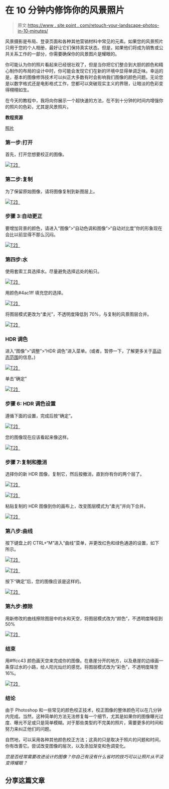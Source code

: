 # 在 10 分钟内修饰你的风景照片

> 原文:[https://www . site point . com/retouch-your-landscape-photos-in-10-minutes/](https://www.sitepoint.com/retouch-your-landscape-photos-in-10-minutes/)

风景摄影是布局、登录页面和各种其他营销材料中常见的元素。如果您的风景照片只用于您的个人相册，最好让它们保持真实状态。但是，如果他们将成为销售或公共关系工作的一部分，你需要确保你的风景图片是耀眼的。

你可能认为你的照片看起来已经很壮观了，但是当你把它们整合到大胆的颜色和精心制作的布局的设计中时，你可能会发现它们在新的环境中显得单调乏味。幸运的是，基本的图像修饰技术可以纠正大多数有时会影响我们图像的颜色问题。无论您是以数字格式还是电影格式工作，您都可以突破现实主义的界限，让暗淡的色彩变得栩栩如生。

在今天的教程中，我将向你展示一个超快速的方法，在不到十分钟的时间内增强你的照片的色彩，尤其是风景照片。

**教程资源**

[照片](http://freerangestock.com/details.php?gid=&sgid=&pid=10497)

### 第一步:打开

首先，打开您想要校正的图像。

[![](../Images/f53d82282fea8ca8691b7afe553b4219.png)T2】](https://www.sitepoint.com/wp-content/uploads/2012/10/11.png)

### 第二步:复制

为了保留原始图像，请将图像复制到新图层上。

[![](../Images/8d5d8316354d7413c18bbaf5c09aec04.png)T2】](https://www.sitepoint.com/wp-content/uploads/2012/10/21.png)

### 步骤 3:自动更正

要增加背景的颜色，请进入“图像”>“自动色调和图像”>“自动对比度”你的形象现在会比以前显得不那么沉闷。

[![](../Images/0e9b3d2615eb0535bbb4dcdb3de93a8e.png)T2】](https://www.sitepoint.com/wp-content/uploads/2012/10/31.png)

### 第四步:水

使用套索工具选择水。尽量避免选择远处的船只。

[![](../Images/7ec2528980f412e3d6f87b9c0494516b.png)T2】](https://www.sitepoint.com/wp-content/uploads/2012/10/4-11.png)

用颜色#4ac1ff 填充您的选择。

[![](../Images/5da80550dccec0e463f09ebe9a26c9e9.png)T2】](https://www.sitepoint.com/wp-content/uploads/2012/10/4-21.png)

将图层模式更改为“柔光”，不透明度降低到 70%，与复制的风景图层合并。

[![](../Images/2e50cfc99215bf7d203620c8d57d9f2a.png)T2】](https://www.sitepoint.com/wp-content/uploads/2012/10/4-31.png)

### HDR 调色

进入“图像”>“调整”>“HDR 调色”进入菜单。(或者，暂停一下，了解更多关于[高动态范围](https://www.sitepoint.com/simulating-high-dynamic-range-hdr-with-photoshop/ "Simulating High Dynamic Range (HDR) With Photoshop")的信息。)

[![](../Images/19259751ad4245f9432c9dc8a90ff28c.png)T2】](https://www.sitepoint.com/wp-content/uploads/2012/10/5.png)

单击“确定”

[![](../Images/fb3dfe3be8a5584dda0f5c927299ee4a.png)T2】](https://www.sitepoint.com/wp-content/uploads/2012/10/5-11.png)

### 步骤 6: HDR 调色设置

遵循下面的设置，完成后按“确定”。

[![](../Images/91f72db968a8746f70851146bb830e2d.png)T2】](https://www.sitepoint.com/wp-content/uploads/2012/10/6.png)

您的图像现在应该看起来像这样。

[![](../Images/d5227bdb47945b64608faf4199a5e955.png)T2】](https://www.sitepoint.com/wp-content/uploads/2012/10/6-11.png)

### 步骤 7:复制和撤消

选择你的新 HDR 图像，复制它，然后按撤消，直到你有你的两个层了。

[![](../Images/9d94e1f7b0133d55af2b5e74183757f1.png)T2】](https://www.sitepoint.com/wp-content/uploads/2012/10/7.png)

[![](../Images/3c315cd206d8cf5cadcd8b6d034a439a.png)T2】](https://www.sitepoint.com/wp-content/uploads/2012/10/7-11.png)

粘贴复制的 HDR 图像到你的画布上，改变图层模式为“柔光”并向下合并。

[![](../Images/23e1ef4df1fc894e851e5dc4dcf55c58.png)T2】](https://www.sitepoint.com/wp-content/uploads/2012/10/7-21.png)

### 第八步:曲线

按下键盘上的 CTRL+“M”进入“曲线”菜单，并更改红色和绿色通道的设置，如下所示。

[![](../Images/01fdbda59cc1b9b93b21542e22aa2a24.png)T2】](https://www.sitepoint.com/wp-content/uploads/2012/10/81.png)

[![](../Images/ae71e50a7744ae16aaea8f0f5789b156.png)T2】](https://www.sitepoint.com/wp-content/uploads/2012/10/8-1.png)

按下“确定”后，您的图像应该是这样的。

[![](../Images/1e5233704a09b9e65c89d1d243394097.png)T2】](https://www.sitepoint.com/wp-content/uploads/2012/10/8-2.png)

### 第九步:擦除

用新修改的曲线擦除图层中的水和天空，将图层模式改为“颜色”，不透明度降低到 50%

[![](../Images/6e12d39328b6b8379056924d03d8574e.png)T2】](https://www.sitepoint.com/wp-content/uploads/2012/10/9.png)

### 结束

用#ffcc43 颜色画天空来完成你的图像。在悬崖分开的地方，以及悬崖的边缘画一条穿过水的小路，给人阳光灿烂的感觉。将图层模式改为“彩色”，不透明度降至 16%。

[![](../Images/1ee57aeb45fa90a54466c2a55fd7e484.png)T2】](https://www.sitepoint.com/wp-content/uploads/2012/10/finish.jpg)

### 结论

由于 Photoshop 和一些常见的颜色校正技术，校正图像的整体颜色可以在几分钟内完成。当然，这种简单的方法无法修复每一个细节，尤其是如果你的图像曝光过度、曝光不足或只是简单模糊。对于那些类型的不完美的照片，需要更多的时间和努力来纠正他们的问题。

自然地，可以采用各种其他颜色校正方法；这真的只是取决于照片的问题和时间，你有改善它。尝试改变图像的层次，以及添加渐变和色调变化。

*您是否经常需要改进设计的图像？你自己有没有什么省时的技巧可以让照片从平淡变得耀眼？*

## 分享这篇文章